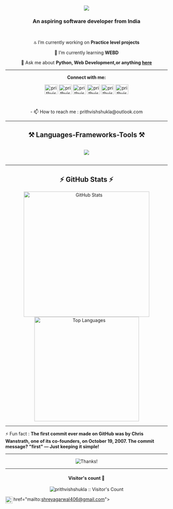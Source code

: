 <h1 align="center">
  <img
    src="https://readme-typing-svg.herokuapp.com/?font=Righteous&size=35&center=true&vCenter=true&width=500&height=70&duration=4000&lines=Hi+There!+👋;+I'm+Prithvish+Raj+Shukla!+🫡;" />
</h1>
<h3 align="center">An aspiring software developer from India</h3>

<br />

<div align="center">

  🔝 I’m currently working on **Practice level projects**

  🌱 I’m currently learning **WEBD**

  💬 Ask me about **Python, Web Development,or anything
  [here](https://github.com/prithvishshukla/prithvishshukla/issues)**
  <br />
</div>
<hr />
<div <h3 align="center"><b>Connect with me:</b></h3>

  <br />

  <p align="center">
    <a href="https://twitter.com/prithvishshukla" target="blank"><img align="center"
        src="https://raw.githubusercontent.com/rahuldkjain/github-profile-readme-generator/master/src/images/icons/Social/twitter.svg"
        alt="prithvishshukla" height="30" width="40" /></a>
    <a href="https://linkedin.com/in/prithvishshukla" target="blank"><img align="center"
        src="https://raw.githubusercontent.com/rahuldkjain/github-profile-readme-generator/master/src/images/icons/Social/linked-in-alt.svg"
        alt="prithvishshukla" height="30" width="40" /></a>
    <a href="https://instagram.com/prithvishshukla" target="blank"><img align="center"
        src="https://raw.githubusercontent.com/rahuldkjain/github-profile-readme-generator/master/src/images/icons/Social/instagram.svg"
        alt="prithvishshukla" height="30" width="40" /></a>
    <a href="https://www.hackerrank.com/prithvishxshukla" target="blank"><img align="center"
        src="https://raw.githubusercontent.com/rahuldkjain/github-profile-readme-generator/master/src/images/icons/Social/hackerrank.svg"
        alt="prithvishxshukla" height="30" width="40" /></a>
    <a href="https://www.leetcode.com/prithvishshukla" target="blank"><img align="center"
        src="https://raw.githubusercontent.com/rahuldkjain/github-profile-readme-generator/master/src/images/icons/Social/leet-code.svg"
        alt="prithvishshukla" height="30" width="40" /></a>
    <a href="https://auth.geeksforgeeks.org/user/prithvishshukla" target="blank"><img align="center"
        src="https://raw.githubusercontent.com/rahuldkjain/github-profile-readme-generator/master/src/images/icons/Social/geeks-for-geeks.svg"
        alt="prithvishx5qr" height="30" width="40" /></a>
  </p>

</div>
<br />

<p align="center">
  - 📫 How to reach me : prithvishshukla@outlook.com
</p>

<hr />

<h2 align="center">⚒️ Languages-Frameworks-Tools ⚒️</h2>
<br />
<div align="center">
  <img src="https://skillicons.dev/icons?i=vscode,github,git,c,python,html,css,javascript" />
</div>

<br />
<hr />


<h2 align="center">⚡ GitHub Stats ⚡</h2>
<div align="center">
  <img width=390
    src="https://github-readme-stats.vercel.app/api?username=prithvishshukla&show_icons=true&theme=react&rank_icon=github&border_radius=10"
    alt="GitHub Stats" />
  <br />
  <img width=325
    src="https://github-readme-stats.vercel.app/api/top-langs/?username=prithvishshukla&hide=HTML&langs_count=8&layout=compact&theme=react&border_radius=10&size_weight=0.5&count_weight=0.5"
    alt="Top Languages" />
</div>

<hr />

⚡ Fun fact : **The first commit ever made on GitHub was by Chris Wanstrath, one of its co-founders, on October 19, 2007.
The commit message? "first" — Just keeping it simple!**
<hr />
<p align="center">
  <img src="https://media.giphy.com/media/3og0IFip0zn2loy5l6/giphy.gif" alt="Thanks!">
</p>

<hr />
<h4 align="center">Visitor's count 👀</h4>

<p align="center">
  <img src="https://profile-counter.glitch.me/{prithvishshukla}/count.svg" alt="prithvishshukla :: Visitor's Count" />
</p>

href="mailto:shreyagarwal406@gmail.com">
    <img align="left" alt="GMail" width="22px" src="https://cdn-icons-png.flaticon.com/512/281/281769.png" />
  </a>  